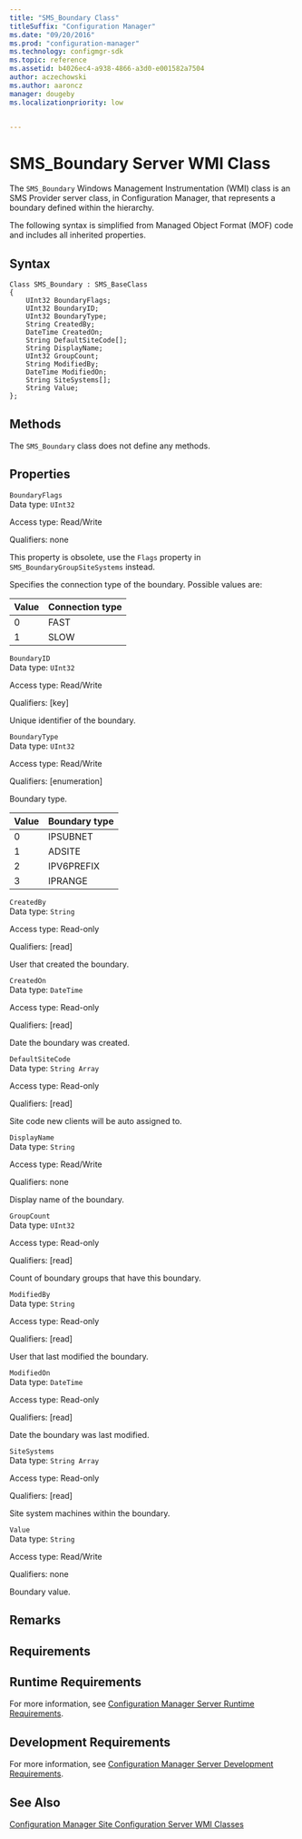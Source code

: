```yaml
---
title: "SMS_Boundary Class"
titleSuffix: "Configuration Manager"
ms.date: "09/20/2016"
ms.prod: "configuration-manager"
ms.technology: configmgr-sdk
ms.topic: reference
ms.assetid: b4026ec4-a938-4866-a3d0-e001582a7504
author: aczechowski
ms.author: aaroncz
manager: dougebyms.localizationpriority: low


---
```

# SMS_Boundary Server WMI Class
The `SMS_Boundary` Windows Management Instrumentation (WMI) class is an SMS Provider server class, in Configuration Manager, that represents a boundary defined within the hierarchy.  

 The following syntax is simplified from Managed Object Format (MOF) code and includes all inherited properties.  

## Syntax  

```  
Class SMS_Boundary : SMS_BaseClass  
{  
    UInt32 BoundaryFlags;  
    UInt32 BoundaryID;  
    UInt32 BoundaryType;  
    String CreatedBy;  
    DateTime CreatedOn;  
    String DefaultSiteCode[];  
    String DisplayName;  
    UInt32 GroupCount;  
    String ModifiedBy;  
    DateTime ModifiedOn;  
    String SiteSystems[];  
    String Value;  
};  
```  

## Methods  
 The `SMS_Boundary` class does not define any methods.  

## Properties  
 `BoundaryFlags`  
 Data type: `UInt32`  

 Access type: Read/Write  

 Qualifiers: none  

 This property is obsolete, use the `Flags` property in `SMS_BoundaryGroupSiteSystems` instead.  

 Specifies the connection type of the boundary. Possible values are:  

|Value|Connection type|  
|-|-|  
|0|FAST|  
|1|SLOW|  

 `BoundaryID`  
 Data type: `UInt32`  

 Access type: Read/Write  

 Qualifiers: [key]  

 Unique identifier of the boundary.  

 `BoundaryType`  
 Data type: `UInt32`  

 Access type: Read/Write  

 Qualifiers: [enumeration]  

 Boundary type.  

|Value|Boundary type|  
|-|-|  
|0|IPSUBNET|  
|1|ADSITE|  
|2|IPV6PREFIX|  
|3|IPRANGE|  

 `CreatedBy`  
 Data type: `String`  

 Access type: Read-only  

 Qualifiers: [read]  

 User that created the boundary.  

 `CreatedOn`  
 Data type: `DateTime`  

 Access type: Read-only  

 Qualifiers: [read]  

 Date the boundary was created.  

 `DefaultSiteCode`  
 Data type: `String Array`  

 Access type: Read-only  

 Qualifiers: [read]  

 Site code new clients will be auto assigned to.  

 `DisplayName`  
 Data type: `String`  

 Access type: Read/Write  

 Qualifiers: none  

 Display name of the boundary.  

 `GroupCount`  
 Data type: `UInt32`  

 Access type: Read-only  

 Qualifiers: [read]  

 Count of boundary groups that have this boundary.  

 `ModifiedBy`  
 Data type: `String`  

 Access type: Read-only  

 Qualifiers: [read]  

 User that last modified the boundary.  

 `ModifiedOn`  
 Data type: `DateTime`  

 Access type: Read-only  

 Qualifiers: [read]  

 Date the boundary was last modified.  

 `SiteSystems`  
 Data type: `String Array`  

 Access type: Read-only  

 Qualifiers: [read]  

 Site system machines within the boundary.  

 `Value`  
 Data type: `String`  

 Access type: Read/Write  

 Qualifiers: none  

 Boundary value.  

## Remarks  

## Requirements  

## Runtime Requirements  
 For more information, see [Configuration Manager Server Runtime Requirements](../../../../../develop/core/reqs/server-runtime-requirements.md).  

## Development Requirements  
 For more information, see [Configuration Manager Server Development Requirements](../../../../../develop/core/reqs/server-development-requirements.md).  

## See Also  
 [Configuration Manager Site Configuration Server WMI Classes](../../../../../develop/reference/core/servers/configure/site-configuration-server-wmi-classes.md)
